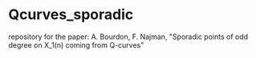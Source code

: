 # Qcurves_sporadic
repository for the paper: A. Bourdon, F. Najman, "Sporadic points of odd degree on X_1(n) coming from Q-curves"
